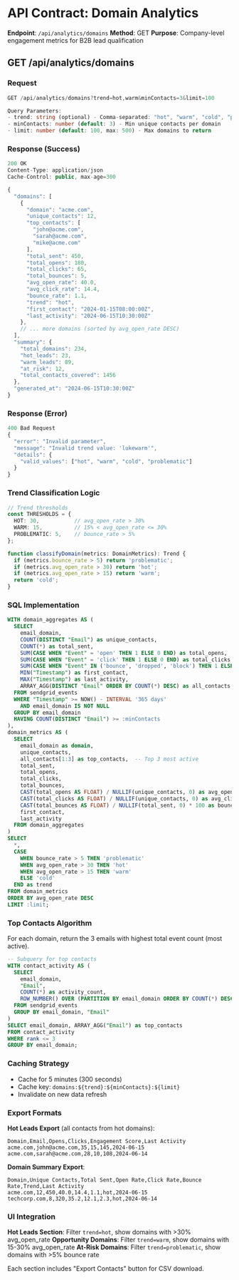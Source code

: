 # API Contract: Domain Analytics

**Endpoint**: `/api/analytics/domains`
**Method**: GET
**Purpose**: Company-level engagement metrics for B2B lead qualification

## GET /api/analytics/domains

### Request

```typescript
GET /api/analytics/domains?trend=hot,warm&minContacts=3&limit=100

Query Parameters:
- trend: string (optional) - Comma-separated: "hot", "warm", "cold", "problematic"
- minContacts: number (default: 3) - Min unique contacts per domain
- limit: number (default: 100, max: 500) - Max domains to return
```

### Response (Success)

```typescript
200 OK
Content-Type: application/json
Cache-Control: public, max-age=300

{
  "domains": [
    {
      "domain": "acme.com",
      "unique_contacts": 12,
      "top_contacts": [
        "john@acme.com",
        "sarah@acme.com",
        "mike@acme.com"
      ],
      "total_sent": 450,
      "total_opens": 180,
      "total_clicks": 65,
      "total_bounces": 5,
      "avg_open_rate": 40.0,
      "avg_click_rate": 14.4,
      "bounce_rate": 1.1,
      "trend": "hot",
      "first_contact": "2024-01-15T08:00:00Z",
      "last_activity": "2024-06-15T10:30:00Z"
    },
    // ... more domains (sorted by avg_open_rate DESC)
  ],
  "summary": {
    "total_domains": 234,
    "hot_leads": 23,
    "warm_leads": 89,
    "at_risk": 12,
    "total_contacts_covered": 1456
  },
  "generated_at": "2024-06-15T10:30:00Z"
}
```

### Response (Error)

```typescript
400 Bad Request
{
  "error": "Invalid parameter",
  "message": "Invalid trend value: 'lukewarm'",
  "details": {
    "valid_values": ["hot", "warm", "cold", "problematic"]
  }
}
```

### Trend Classification Logic

```typescript
// Trend thresholds
const THRESHOLDS = {
  HOT: 30,           // avg_open_rate > 30%
  WARM: 15,          // 15% < avg_open_rate <= 30%
  PROBLEMATIC: 5,    // bounce_rate > 5%
};

function classifyDomain(metrics: DomainMetrics): Trend {
  if (metrics.bounce_rate > 5) return 'problematic';
  if (metrics.avg_open_rate > 30) return 'hot';
  if (metrics.avg_open_rate > 15) return 'warm';
  return 'cold';
}
```

### SQL Implementation

```sql
WITH domain_aggregates AS (
  SELECT 
    email_domain,
    COUNT(DISTINCT "Email") as unique_contacts,
    COUNT(*) as total_sent,
    SUM(CASE WHEN "Event" = 'open' THEN 1 ELSE 0 END) as total_opens,
    SUM(CASE WHEN "Event" = 'click' THEN 1 ELSE 0 END) as total_clicks,
    SUM(CASE WHEN "Event" IN ('bounce', 'dropped', 'block') THEN 1 ELSE 0 END) as total_bounces,
    MIN("Timestamp") as first_contact,
    MAX("Timestamp") as last_activity,
    ARRAY_AGG(DISTINCT "Email" ORDER BY COUNT(*) DESC) as all_contacts
  FROM sendgrid_events
  WHERE "Timestamp" >= NOW() - INTERVAL '365 days'
    AND email_domain IS NOT NULL
  GROUP BY email_domain
  HAVING COUNT(DISTINCT "Email") >= :minContacts
),
domain_metrics AS (
  SELECT 
    email_domain as domain,
    unique_contacts,
    all_contacts[1:3] as top_contacts,  -- Top 3 most active
    total_sent,
    total_opens,
    total_clicks,
    total_bounces,
    CAST(total_opens AS FLOAT) / NULLIF(unique_contacts, 0) as avg_open_rate,
    CAST(total_clicks AS FLOAT) / NULLIF(unique_contacts, 0) as avg_click_rate,
    CAST(total_bounces AS FLOAT) / NULLIF(total_sent, 0) * 100 as bounce_rate,
    first_contact,
    last_activity
  FROM domain_aggregates
)
SELECT 
  *,
  CASE 
    WHEN bounce_rate > 5 THEN 'problematic'
    WHEN avg_open_rate > 30 THEN 'hot'
    WHEN avg_open_rate > 15 THEN 'warm'
    ELSE 'cold'
  END as trend
FROM domain_metrics
ORDER BY avg_open_rate DESC
LIMIT :limit;
```

### Top Contacts Algorithm

For each domain, return the 3 emails with highest total event count (most active).

```sql
-- Subquery for top contacts
WITH contact_activity AS (
  SELECT 
    email_domain,
    "Email",
    COUNT(*) as activity_count,
    ROW_NUMBER() OVER (PARTITION BY email_domain ORDER BY COUNT(*) DESC) as rank
  FROM sendgrid_events
  GROUP BY email_domain, "Email"
)
SELECT email_domain, ARRAY_AGG("Email") as top_contacts
FROM contact_activity
WHERE rank <= 3
GROUP BY email_domain;
```

### Caching Strategy

- Cache for 5 minutes (300 seconds)
- Cache key: `domains:${trend}:${minContacts}:${limit}`
- Invalidate on new data refresh

### Export Formats

**Hot Leads Export** (all contacts from hot domains):
```csv
Domain,Email,Opens,Clicks,Engagement Score,Last Activity
acme.com,john@acme.com,35,15,145,2024-06-15
acme.com,sarah@acme.com,28,10,108,2024-06-14
```

**Domain Summary Export**:
```csv
Domain,Unique Contacts,Total Sent,Open Rate,Click Rate,Bounce Rate,Trend,Last Activity
acme.com,12,450,40.0,14.4,1.1,hot,2024-06-15
techcorp.com,8,320,35.2,12.1,2.3,hot,2024-06-14
```

### UI Integration

**Hot Leads Section**: Filter `trend=hot`, show domains with >30% avg_open_rate
**Opportunity Domains**: Filter `trend=warm`, show domains with 15-30% avg_open_rate
**At-Risk Domains**: Filter `trend=problematic`, show domains with >5% bounce rate

Each section includes "Export Contacts" button for CSV download.
